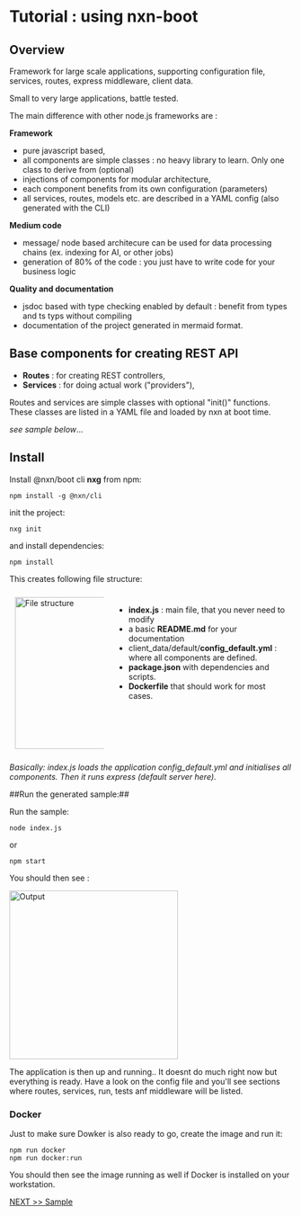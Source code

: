 # Tutorial : using nxn-boot

## Overview ##
Framework for large scale applications, supporting configuration file, services, routes, express middleware, client data.

Small to very large applications, battle tested.


The main difference with other node.js frameworks are :

**Framework**
- pure javascript  based,
- all components are simple classes : no heavy library to learn. Only one class to derive from (optional)
- injections of components for modular architecture,
- each component benefits from its own configuration (parameters)
- all services, routes, models etc. are described in a YAML config (also generated with the CLI)

**Medium code**
- message/ node based architecure can be used for data processing chains (ex. indexing for AI, or other jobs)
- generation of 80% of the code : you just have to write code for your business logic

**Quality and documentation**
- jsdoc based with type checking enabled by default : benefit from types and ts typs without compiling
- documentation of the project generated in mermaid format.


## Base components for creating REST API ##
- **Routes** : for creating REST controllers,
- **Services** : for doing actual work ("providers"),

Routes and services are simple classes with optional "init()" functions.
These classes are listed in a YAML file and loaded by nxn at boot time.

*see sample below*...

## Install ##

Install @nxn/boot cli **nxg** from npm:

    npm install -g @nxn/cli

init the project:

    nxg init

and install dependencies:

    npm install


This creates following file structure:

<style>
    .row {
        display: flex;
    }

    .column {
        flex: 1;
        padding: 10px;
    }
</style>
<div class="row">
    <div class="column">
        <img src="images/image.png" alt="File structure" width="270px" />
    </div>
    <div class="column">
        <ul>
            <li><strong>index.js</strong> : main file, that you never need to modify
            <li>a basic <strong>README.md</strong> for your documentation
            <li>client_data/default/<strong>config_default.yml</strong> : where all components are defined. 
            <li><strong>package.json</strong> with dependencies and scripts.
            <li><strong>Dockerfile</strong> that should work for most cases.
        </ul>
    </div>
</div>

*Basically: index.js loads the application config_default.yml and initialises all components. Then it runs express (default server here).*

##Run the generated sample:##

Run the sample:

    node index.js

or 

    npm start

You should then see :

<img src="images/image-1.png" alt="Output" width="300px" />

The application is then up and running.. It doesnt do much right now but everything is ready.
Have a look on the config file and you'll see sections where routes, services, run, tests anf middleware will be listed. 

### Docker ###
Just to make sure Dowker is also ready to go, create the image and run it:

    npm run docker
    npm run docker:run

You should then see the image running as well if Docker is installed on your workstation.


[NEXT >> Sample](./sample)